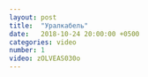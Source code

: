 ```yaml
---
layout: post
title:  "Уралкабель"
date:   2018-10-24 20:00:00 +0500
categories: video
number: 1
video: zOLVEAS030o
---
```

